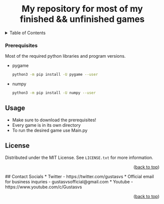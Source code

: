 <!-- Title -->
<br />
<div align="center">
  <h1 align="center">My repository for most of my finished && unfinished games</h1>
</div>

<!-- TABLE OF CONTENTS -->
<details>
  <summary>Table of Contents</summary>
  <ol>
    <li>
      <a href="#about-the-project">About The Project</a>
    </li>
    <li>
      <a href="#getting-started">Getting Started</a>
      <ul>
        <li><a href="#prerequisites">Prerequisites</a></li>
        <li><a href="#installation">Installation</a></li>
      </ul>
    </li>
    <li><a href="#usage">Usage</a></li>
    <li><a href="#license">License</a></li>
    <li><a href="#contact">Contact</a></li>
  </ol>
</details>

<!-- GETTING STARTED -->
### Prerequisites
Most of the required python libraries and program versions.
* pygame
  ```sh
  python3 -m pip install -U pygame --user
  ```
* numpy
  ```sh
  python3 -m pip install -U numpy --user
  ```
<!-- HOW TO USE -->
## Usage
* Make sure to download the prerequisites!
* Every game is in its own directory
* To run the desired game use Main.py
<!-- LICENSE -->
## License
Distributed under the MIT License. See `LICENSE.txt` for more information.
<p align="right">(<a href="#top">back to top</a>)</p>
<!-- CONTACT ME -->
## Contact
Socials
* Twitter - https://twitter.com/gustasvs
* Official email for business inquries - gustasvsofficial@gmail.com
* Youtube - https://www.youtube.com/c/Gustasvs
<p align="right">(<a href="#top">back to top</a>)</p>
